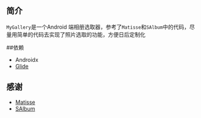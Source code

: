 ## 简介

`MyGallery`是一个Android 端相册选取器，参考了`Matisse`和`SAlbum`中的代码，尽量用简单的代码去实现了照片选取的功能，方便日后定制化

##依赖
* Androidx
* [Glide](https://github.com/bumptech/glide)


## 感谢

* [Matisse](https://github.com/zhihu/Matisse)
* [SAlbum](https://github.com/SharryChoo/SAlbum)